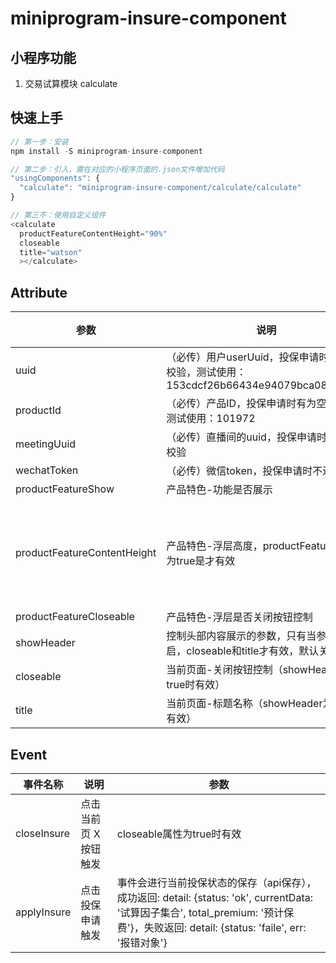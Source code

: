# miniprogram-insure-component

## 小程序功能
1. 交易试算模块 calculate

## 快速上手
```js
// 第一步：安装
npm install -S miniprogram-insure-component

// 第二步：引入，需在对应的小程序页面的.json文件增加代码
"usingComponents": {
  "calculate": "miniprogram-insure-component/calculate/calculate"
}

// 第三不：使用自定义组件
<calculate
  productFeatureContentHeight="90%"
  closeable
  title="watson"
  ></calculate>
```

## Attribute
| 参数| 说明 | 类型 | 默认值 | 版本 |
| --- | --- | --- |   --- |  --- |
|uuid|（必传）用户userUuid，投保申请时有为空校验，测试使用：153cdcf26b66434e94079bca08666678|String|无|-|
|productId|（必传）产品ID，投保申请时有为空校验，测试使用：101972|String|无|-|
|meetingUuid|（必传）直播间的uuid，投保申请时不进行校验|String|无|-|
|wechatToken|（必传）微信token，投保申请时不进行校验|String|无|-|
|productFeatureShow|产品特色-功能是否展示|Boolean|true|-|
|productFeatureContentHeight|产品特色-浮层高度，productFeatureShow为true是才有效|String|默认90%，当前支持两种格式：px，百分比；|-|
|productFeatureCloseable|产品特色-浮层是否关闭按钮控制|Boolean|false|-|
|showHeader|控制头部内容展示的参数，只有当参数开启，closeable和title才有效，默认关闭|Boolean|false|-|
|closeable|当前页面-关闭按钮控制（showHeader为true时有效）|Boolean|false|-|
|title|当前页面-标题名称（showHeader为true时有效）|String|无|-|

## Event
| 事件名称 | 说明 | 参数 |
| --- | --- | --- |
| closeInsure | 点击当前页 X 按钮触发 | closeable属性为true时有效 |
| applyInsure | 点击投保申请触发 | 事件会进行当前投保状态的保存（api保存），成功返回: detail: {status: 'ok', currentData: '试算因子集合', total_premium: '预计保费'}，失败返回: detail: {status: 'faile', err: '报错对象'} |
